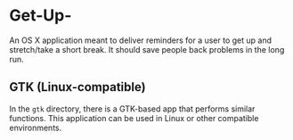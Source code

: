 # Get-Up-
An OS X application meant to deliver reminders for a user to get up and stretch/take a short break.  It should save people back problems in the long run.

## GTK (Linux-compatible)

In the `gtk` directory, there is a GTK-based app that performs similar functions. This application can be used in Linux or other compatible environments.
